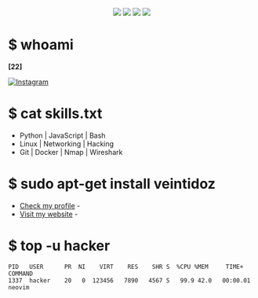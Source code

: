 
<p align="center">
  <img src="https://img.shields.io/badge/OS-Linux-2bbc8a?style=flat&logo=linux&logoColor=white"/>
  <img src="https://img.shields.io/badge/Shell-Bash-1f1f1f?style=flat&logo=gnubash&logoColor=white"/>
  <img src="https://img.shields.io/badge/-Python-000?style=flat&logo=python&logoColor=yellow"/>
  <img src="https://img.shields.io/badge/-WiFi_Hacking-000?style=flat&logo=wireless&logoColor=blue"/>

</p>

# $ whoami
**[22]**

[![Instagram](https://img.shields.io/badge/Instagram-E4405F?style=for-the-badge&logo=instagram&logoColor=white)](https://www.instagram.com/jqvier.022/#)

# $ cat skills.txt
- Python | JavaScript | Bash
- Linux | Networking | Hacking 
- Git | Docker | Nmap | Wireshark

# $ sudo apt-get install veintidoz
- [Check my profile](https://github.com/VEINTIDOZ/) - 
- [Visit my website](https://veintidoz.github.io/22/) - 

# $ top -u hacker
```text
PID   USER      PR  NI    VIRT    RES    SHR S  %CPU %MEM     TIME+ COMMAND
1337  hacker    20   0  123456   7890   4567 S   99.9 42.0   00:00.01 neovim
